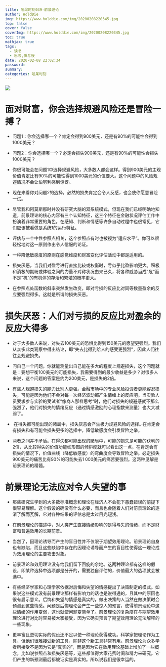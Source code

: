 ```yaml
---
title: 吼呆时刻039-前景理论
author: HoldDie
img: https://www.holddie.com/img/20200208220345.jpg
top: false
cover: false
coverImg: https://www.holddie.com/img/20200208220345.jpg
toc: true
mathjax: true
tags:
  - 读书
  - 思考,快与慢
date: 2020-02-08 22:02:34
password:
summary: 
categories: 吼呆时刻
---
```




![](https://www.holddie.com/img/20200208220345.jpg)



# 面对财富，你会选择规避风险还是冒险一搏？

- 问题1：你会选择哪一个？肯定会得到900美元，还是有90%的可能性会得到1000美元？
- 问题2：你会选择哪一个？必定会损失900美元，还是有90%的可能性会损失1000美元？
- 你很可能会在问题1中选择规避风险，大多数人都会这样。得到900美元的主观价值肯定比有90%的可能性得到1000美元的价值要大。这个问题中的风险规避情况不会让伯努利感到惊讶。

- 现在来看你对问题2的选择。必然的损失肯定会令人反感，也会使你愿意冒险一试。



- 尽管我和阿莫斯那时并没有研究大脑的双系统模式，但现在我们已经明确地知道，前景理论的核心内容有三个认知特征，这三个特征在金融状况评估工作中扮演着非常重要的角色，在感知、判断和情感等许多自动过程中也很常见，它们应该被看做是系统1的运行特征。



- 评估与一个中性参照点相关，这个参照点有时也被视为“适应水平”。你可以很轻松地对这一原则作出令人信服的论证。



- 一种降低敏感度的原则在感觉维度和财富变化评估活动中都是适用的。



- 损失厌恶。当我们对盈亏进行直接比较或权衡时，亏似乎比盈影响更大。积极和消极的期盼或体验之间的力量不对称状况由来已久，将各种威胁当成“危”而不是“机”的有机体的存活和繁殖的概率更大。
- 在参照点处函数的斜率突然发生改变，即对亏损的反应比对同等数量盈余的反应要强烈得多。这就是所谓的损失厌恶。



# 损失厌恶：人们对亏损的反应比对盈余的反应大得多


- 对于大多数人来说，对失去100美元的恐惧比得到150美元的愿望更强烈。我们从众多此类观察中得出结论，即“失去比得到给人的感受更强烈”，因此人们往往会规避损失。




- 问自己一个问题，你就能测量出自己能在多大的程度上规避损失，这个问题就是：要想平衡100美元的可能损失，我需要得到的最少收益是多少？对很多人来说，这个问题的答案是约为200美元，是损失的2倍。




- 有些人规避损失的能力比别人更强。金融市场中的专业风险投资者更能容忍损失，可能是因为他们不会对每一次经济波动都产生情绪上的反应吧。当实验人员要求参与实验的受试者“像商人那样思考“时，他们对损失的规避感就不那么强烈了，他们对损失的情绪反应（通过情感激励的心理指数来测量）也大大减弱了。




- ·在得失都可能出现的赌局中，损失厌恶会产生极力规避风险的选择。·在肯定会有损失和有可能会损失更多的选择中，降低敏感度会引发冒险之举。




- 两者之间并不矛盾。在得失都可能出现的赌局中，可能的损失是可能的获利的2倍，从比较得失的价值功能线形图的倾斜度就可以看出这一点。在肯定会有损失的情况下，价值曲线（降低敏感度）的弯曲度会导致冒险之举。必定损失900美元的痛苦比有90%的可能失去1 000美元的痛苦要强烈。这两种见解是前景理论的精髓。



# 前景理论无法应对令人失望的事


- 那些研究生学到的大多数标准概念和理论在经济人不会犯下愚蠢错误的前提下很容易理解。这个假设的确没有什么必要，而且也会随着人们对前景理论的逐渐了解而瓦解，它对各种结果的评估总是太过目光短浅。




- 在前景理论的描述中，对人类产生直接情绪影响的是得与失的情绪，而不是财富和普遍效用的长期前景。




- 当然了，因理论诱导而产生的盲目性并不仅限于期望效用理论。前景理论自身也有缺陷，而且这些缺陷中存在的因理论诱导而产生的盲目性使得这一理论成为效用理论的主要攻击对象。




- 前景理论和效用理论没有给我们留下回旋的余地。这两种理论都有这样的假设，即某种选择中选项都是分开的，需要独自评估的，价值最大的选项就会被选中。




- 有些经济学家和心理学家依据对后悔和失望的情感提出了决策制定的模式。如果说这些模式没有前景理论那样有影响力的话也是说得通的，且其中的原因也很有启示意义。后悔和失望的情感是真实的，做出决策的人当然在做决策时会预测到这些情感。问题是后悔理论会产生一些惊人的预言，使得前景理论中这些情绪的作用变弱，这也就使问题变简单了。前景理论的复杂度在与期望效用理论进行对比时容易被大家接受，因为它确实预言了期望效用理论无法解释的一些现象。




- 更丰富且更切实际的假设还不足以使一种理论获得成功。科学家把理论作为工具，但他们很难接受新的工具，除非这个新工具非常有用。前景理论为众多学者所接受不是因为它是“真实的”，而是因为它在效用理论基础上增加了一些概念，比如说参照点和损失厌恶等，这些都值得大家花费时间和精力来研究。它们产生的新预测最后都被证实是真实的。所以说我们是很幸运的。